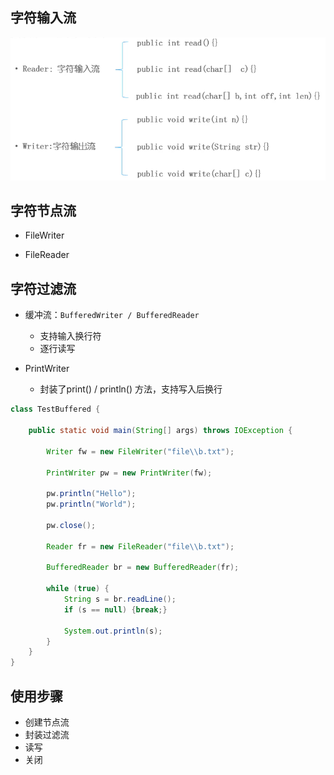 ## 字符输入流

![](./image/字符节点流.png)


## 字符节点流
- FileWriter

- FileReader

## 字符过滤流
- 缓冲流：`BufferedWriter / BufferedReader`
  - 支持输入换行符
  - 逐行读写

- PrintWriter
  - 封装了print() / println() 方法，支持写入后换行

```java
class TestBuffered {

    public static void main(String[] args) throws IOException {
        
        Writer fw = new FileWriter("file\\b.txt");

        PrintWriter pw = new PrintWriter(fw);
        
        pw.println("Hello");
        pw.println("World");
        
        pw.close();

        Reader fr = new FileReader("file\\b.txt");
        
        BufferedReader br = new BufferedReader(fr);
        
        while (true) {
            String s = br.readLine();
            if (s == null) {break;}
            
            System.out.println(s);
        }
    }
}
```

## 使用步骤
- 创建节点流
- 封装过滤流
- 读写
- 关闭